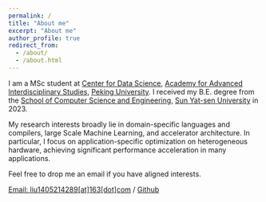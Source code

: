 ```yaml
---
permalink: /
title: "About me"
excerpt: "About me"
author_profile: true
redirect_from: 
  - /about/
  - /about.html
---
```


I am a MSc student at [Center for Data Science](https://www.ds.pku.edu.cn/), [Academy for Advanced lnterdisciplinary Studies](http://www.aais.pku.edu.cn/), [Peking University](https://www.pku.edu.cn/). I received my B.E. degree from the [School of Computer Science and Engineering](http://cse.sysu.edu.cn/), [Sun Yat-sen University](https://www.sysu.edu.cn/) in 2023.

My research interests broadly lie in domain-specific languages and compilers, large Scale Machine Learning, and accelerator architecture.  In particular, I focus on application-specific optimization on heterogeneous hardware, achieving significant performance acceleration in many applications.

Feel free to drop me an email if you have aligned interests.

[Email: liu1405214289[at]163[dot]com](mailto:liu1405214289@163.com) / [Github](https://github.com/VAthree) 
